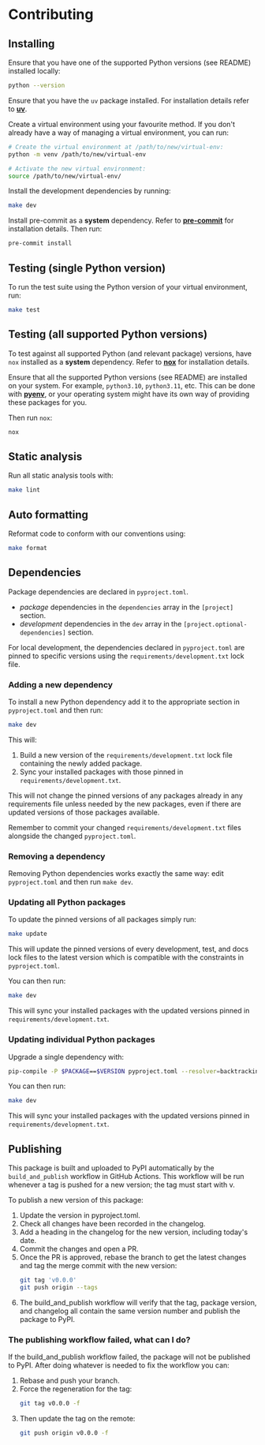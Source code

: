 # Contributing

## Installing

Ensure that you have one of the supported Python versions (see README)
installed locally:

```sh
python --version
```

Ensure that you have the `uv` package installed. For installation details refer
to [**uv**](https://github.com/astral-sh/uv).

Create a virtual environment using your favourite method. If you don't already
have a way of managing a virtual environment, you can run:

```sh
# Create the virtual environment at /path/to/new/virtual-env:
python -m venv /path/to/new/virtual-env

# Activate the new virtual environment:
source /path/to/new/virtual-env/
```

Install the development dependencies by running:

```sh
make dev
```

Install pre-commit as a **system** dependency. Refer to
[**pre-commit**](https://pre-commit.com/) for installation details. Then run:

```sh
pre-commit install
```

## Testing (single Python version)

To run the test suite using the Python version of your virtual environment,
run:

```sh
make test
```

## Testing (all supported Python versions)

To test against all supported Python (and relevant package) versions, have
`nox` installed as a **system** dependency. Refer to
[**nox**](https://nox.thea.codes/en/stable/) for installation details.

Ensure that all the supported Python versions (see README) are installed on
your system. For example, `python3.10`, `python3.11`, etc. This can be done
with [**pyenv**](https://github.com/pyenv/pyenv), or your operating system
might have its own way of providing these packages for you.

Then run `nox`:

```sh
nox
```

## Static analysis

Run all static analysis tools with:

```sh
make lint
```

## Auto formatting

Reformat code to conform with our conventions using:

```sh
make format
```

## Dependencies

Package dependencies are declared in `pyproject.toml`.

- _package_ dependencies in the `dependencies` array in the `[project]`
  section.
- _development_ dependencies in the `dev` array in the
  `[project.optional-dependencies]` section.

For local development, the dependencies declared in `pyproject.toml` are pinned
to specific versions using the `requirements/development.txt` lock file.

### Adding a new dependency

To install a new Python dependency add it to the appropriate section in
`pyproject.toml` and then run:

```sh
make dev
```

This will:

1. Build a new version of the `requirements/development.txt` lock file
   containing the newly added package.
2. Sync your installed packages with those pinned in
   `requirements/development.txt`.

This will not change the pinned versions of any packages already in any
requirements file unless needed by the new packages, even if there are updated
versions of those packages available.

Remember to commit your changed `requirements/development.txt` files alongside
the changed `pyproject.toml`.

### Removing a dependency

Removing Python dependencies works exactly the same way: edit `pyproject.toml`
and then run `make dev`.

### Updating all Python packages

To update the pinned versions of all packages simply run:

```sh
make update
```

This will update the pinned versions of every development, test, and docs lock
files to the latest version which is compatible with the constraints in
`pyproject.toml`.

You can then run:

```sh
make dev
```

This will sync your installed packages with the updated versions pinned in
`requirements/development.txt`.

### Updating individual Python packages

Upgrade a single dependency with:

```sh
pip-compile -P $PACKAGE==$VERSION pyproject.toml --resolver=backtracking --extra=dev --output-file=requirements/development.txt
```

You can then run:

```sh
make dev
```

This will sync your installed packages with the updated versions pinned in
`requirements/development.txt`.

## Publishing

This package is built and uploaded to PyPI automatically by the
`build_and_publish` workflow in GitHub Actions. This workflow will be run
whenever a tag is pushed for a new version; the tag must start with v.

To publish a new version of this package:

1. Update the version in pyproject.toml.
2. Check all changes have been recorded in the changelog.
3. Add a heading in the changelog for the new version, including today's date.
4. Commit the changes and open a PR.
5. Once the PR is approved, rebase the branch to get the latest changes and tag
   the merge commit with the new version:
   ```sh
   git tag 'v0.0.0'
   git push origin --tags
   ```
6. The build_and_publish workflow will verify that the tag, package version,
   and changelog all contain the same version number and publish the package
   to PyPI.

### The publishing workflow failed, what can I do?

If the build_and_publish workflow failed, the package will not be published to
PyPI. After doing whatever is needed to fix the workflow you can:

1. Rebase and push your branch.
2. Force the regeneration for the tag:
   ```sh
   git tag v0.0.0 -f
   ```
3. Then update the tag on the remote:
   ```sh
   git push origin v0.0.0 -f
   ```
